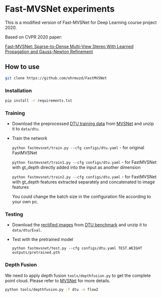# Fast-MVSNet experiments

This is a modified version of Fast-MVSNet for Deep Learning course project 2020.

Based on CVPR 2020 paper:

[Fast-MVSNet: Sparse-to-Dense Multi-View Stereo With Learned Propagation and Gauss-Newton Refinement](https://arxiv.org/pdf/2003.13017.pdf)


## How to use
```bash
git clone https://github.com/ohrmuzd/FastMVSNet
```
### Installation
 ```bash
pip install -r requirements.txt
```

### Training
* Download the preprocessed [DTU training data](https://drive.google.com/file/d/1eDjh-_bxKKnEuz5h-HXS7EDJn59clx6V/view) from [MVSNet](https://github.com/YoYo000/MVSNet) and unzip it to ```data/dtu```.
* Train the network

    ```python fastmvsnet/train.py --cfg configs/dtu.yaml``` - for original FastMVSNet

    ```python fastmvsnet/train1.py --cfg configs/dtu.yaml``` - for FastMVSNet with gt_depth directly added into the input as another dimension

    ```python fastmvsnet/train2.py --cfg configs/dtu.yaml``` - for FastMVSNet with gt_depth features extracted separately and concatenated to image features  
  
    You could change the batch size in the configuration file according to your own pc.

### Testing
* Download the [rectified images](http://roboimagedata2.compute.dtu.dk/data/MVS/Rectified.zip) from [DTU benchmark](http://roboimagedata.compute.dtu.dk/?page_id=36) and unzip it to ```data/dtu/Eval```.
    
* Test with the pretrained model

    ```python fastmvsnet/test.py --cfg configs/dtu.yaml TEST.WEIGHT outputs/pretrained.pth```

### Depth Fusion
We need to apply depth fusion ```tools/depthfusion.py``` to get the complete point cloud. Please refer to [MVSNet](https://github.com/YoYo000/MVSNet) for more details.

```bash
python tools/depthfusion.py -f dtu -n flow2
```
